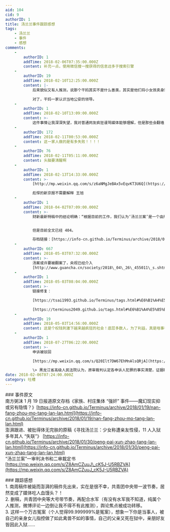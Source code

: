 ```yaml
---
aid: 104
cid: 9
authorID: 1
title: 汤兰兰事件跟踪感想
tags:
    - 汤兰兰
    - 事件
    - 感想
comments:
    -
        authorID: 1
        addTime: 2018-02-06T07:35:00.000Z
        content: 补充一点，使用微信搜一搜获得的信息远多于搜索引擎
    -
        authorID: 19
        addTime: 2018-02-10T12:25:00.000Z
        content: |-
            后来貌似又有人推测，说那个干妈其实不是什么善类，其实是他们将小女孩卖身赚钱，在生母找上门发现后又反过咬一口，才导致这么离奇的案情。

            对了，干妈一家认识当地公安的领导。
    -
        authorID: 1
        addTime: 2018-02-10T13:09:00.000Z
        content: >-
            这件事情让我深深失望，我对普通网友疯狂谩骂媒体能够理解，但是那些会翻墙，能思考的大推，比如月光博客、anti也是这个态度，我感到非常失望。只要看过原文，找找判决书，多看看分析，很容易发现这是个冤案。
    -
        authorID: 172
        addTime: 2018-02-11T00:53:00.000Z
        content: 这一家人做的是有多失败！！！！
    -
        authorID: 76
        addTime: 2018-02-11T05:11:00.000Z
        content: 头脑要清醒啊
    -
        authorID: 1
        addTime: 2018-02-13T14:33:00.000Z
        content: >-
            [http://mp.weixin.qq.com/s/z6aNMgJeBAx5vEqvKT3U6Q](https://mp.weixin.qq.com/s/z6aNMgJeBAx5vEqvKT3U6Q)  

            彪悍的新京报不需要解释 王旭
    -
        authorID: 1
        addTime: 2018-04-02T07:09:00.000Z
        content: >-
            财新最新特稿中的结论明确：“根据目前的工作，我们认为‘汤兰兰案’是一个由刑讯逼供导致的、严重悖离社会常识的重大冤假错案。”


            但是目前全文已经 404。  

            存档链接：[https://info-cn.github.io/Terminus/archive/2018/03/30/tang-lan-lan-cai-xin.html](https://info-cn.github.io/Terminus/archive/2018/03/30/tang-lan-lan-cai-xin.html)
    -
        authorID: 667
        addTime: 2018-05-03T07:32:00.000Z
        content: >-
            汤案或许要被翻案了，央视已经介入
            [http://www.guancha.cn/society/2018\_04\_26\_455011\_s.shtml](http://www.guancha.cn/society/2018_04_26_455011_s.shtml)
    -
        authorID: 1
        addTime: 2018-05-03T08:04:00.000Z
        content: >-
            链接修复：  

            [https://tsai1993.github.io/Terminus/tags.html#%E6%B1%A4%E5%85%B0%E5%85%B0](https://tsai1993.github.io/Terminus/tags.html#%E6%B1%A4%E5%85%B0%E5%85%B0)  

            [https://terminus2049.github.io/tags.html#%E6%B1%A4%E5%85%B0%E5%85%B0](https://terminus2049.github.io/tags.html#%E6%B1%A4%E5%85%B0%E5%85%B0)
    -
        authorID: 19
        addTime: 2018-05-03T14:56:00.000Z
        content: 这是个权钱刺激下越来越疯狂的社会！底层多数人，为了利益，真是啥事都能做得出来！各种光怪陆离的事情只会越来越多，各位自求多福吧。
    -
        authorID: 1
        addTime: 2018-07-27T06:22:00.000Z
        content: >-
            申诉被驳回  

            [https://mp.weixin.qq.com/s/Q20Ilt7DW67EhMnAlsQRjA](https://mp.weixin.qq.com/s/Q20Ilt7DW67EhMnAlsQRjA)  

            \> 黑龙江省高级人民法院认为，原审裁判认定各申诉人犯罪的事实清楚，证据确实、充分，定罪准确，量刑适当，审判程序合法。
date: 2018-02-06T07:24:00.000Z
category: 吐槽
---
```


\### 事件原文  
南方粥沫 1 月 19 日报道原文存档《家族、村庄集体 “强奸” 事件——魔幻现实抑或另有隐情？》[https://info-cn.github.io/Terminus/archive/2018/01/19/nan-fang-zhou-mo-tang-lan-lan.html](https://info-cn.github.io/Terminus/archive/2018/01/19/nan-fang-zhou-mo-tang-lan-lan.html)  
澎湃跟进、被批得体无完肤的原稿《寻找汤兰兰：少女称遭亲友性侵，11 人入狱多年其人 “失联”》 [https://info-cn.github.io/Terminus/archive/2018/01/30/peng-pai-xun-zhao-tang-lan-lan.html](https://info-cn.github.io/Terminus/archive/2018/01/30/peng-pai-xun-zhao-tang-lan-lan.html)  
“汤兰兰案”一审判决书和二审裁定书 [https://mp.weixin.qq.com/s/Z8AmCZuuJ\_cK5J-U5RBZVA](https://mp.weixin.qq.com/s/Z8AmCZuuJ_cK5J-U5RBZVA)

\### 跟踪感想  
1\. 南周稿件被毙而澎湃的稿件先出来，实在是很不幸，共青团中央带一波节奏，居然变成了媒体吃人血馒头？！  
2\. 删稿，共青团中央等大号带节奏，再配合水军（有没有水军我不知道，纯属个人推测，微博评论一边倒让我不得不有此推测），舆论焦点被成功转移。  
3\. 这样一个万古冤案（个人觉得99.999999%是冤案），想象一下你是当事人，被自己的亲身女儿指控做了如此禽兽不如的事情，自己的父亲又死在狱中，亲朋好友皆因此入狱……
